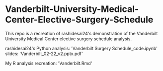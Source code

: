 # Vanderbilt-University-Medical-Center-Elective-Surgery-Schedule

This repo is a recreation of rashidesai24's demonstration of the Vanderbilt University Medical Center elective surgery schedule analysis. 

rashidesai24's Python analysis: 'Vanderbilt Surgery Schedule_code.ipynb'
slides: 'Vanderbilt_02-22_v2.pptx.pdf'

My R analysis recreation: 'Vanderbilt.Rmd'

